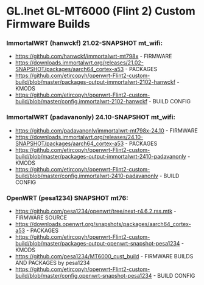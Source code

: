 # GL.Inet GL-MT6000 (Flint 2) Custom Firmware Builds

### ImmortalWRT (hanwckf) 21.02-SNAPSHOT mt_wifi:
- https://github.com/hanwckf/immortalwrt-mt798x - FIRMWARE
- https://downloads.immortalwrt.org/releases/21.02-SNAPSHOT/packages/aarch64_cortex-a53 - PACKAGES
- https://github.com/etircopyh/openwrt-Flint2-custom-build/blob/master/packages-output-immortalwrt-2102-hanwckf - KMODS
- https://github.com/etircopyh/openwrt-Flint2-custom-build/blob/master/config.immortalwrt-2102-hanwckf - BUILD CONFIG


### ImmortalWRT (padavanonly) 24.10-SNAPSHOT mt_wifi:
- https://github.com/padavanonly/immortalwrt-mt798x-24.10 - FIRMWARE
- https://downloads.immortalwrt.org/releases/24.10-SNAPSHOT/packages/aarch64_cortex-a53 - PACKAGES
- https://github.com/etircopyh/openwrt-Flint2-custom-build/blob/master/packages-output-immortalwrt-2410-padavanonly - KMODS
- https://github.com/etircopyh/openwrt-Flint2-custom-build/blob/master/config.immortalwrt-2410-padavanonly - BUILD CONFIG

### OpenWRT (pesa1234) SNAPSHOT mt76:
- https://github.com/pesa1234/openwrt/tree/next-r4.6.2.rss.mtk - FIRMWARE SOURCE
- https://downloads.openwrt.org/snapshots/packages/aarch64_cortex-a53 - PACKAGES
- https://github.com/etircopyh/openwrt-Flint2-custom-build/blob/master/packages-output-openwrt-snapshot-pesa1234 - KMODS
- https://github.com/pesa1234/MT6000_cust_build - FIRMWARE BUILDS AND PACKAGES by pesa1234
- https://github.com/etircopyh/openwrt-Flint2-custom-build/blob/master/config.openwrt-snapshot-pesa1234 - BUILD CONFIG
